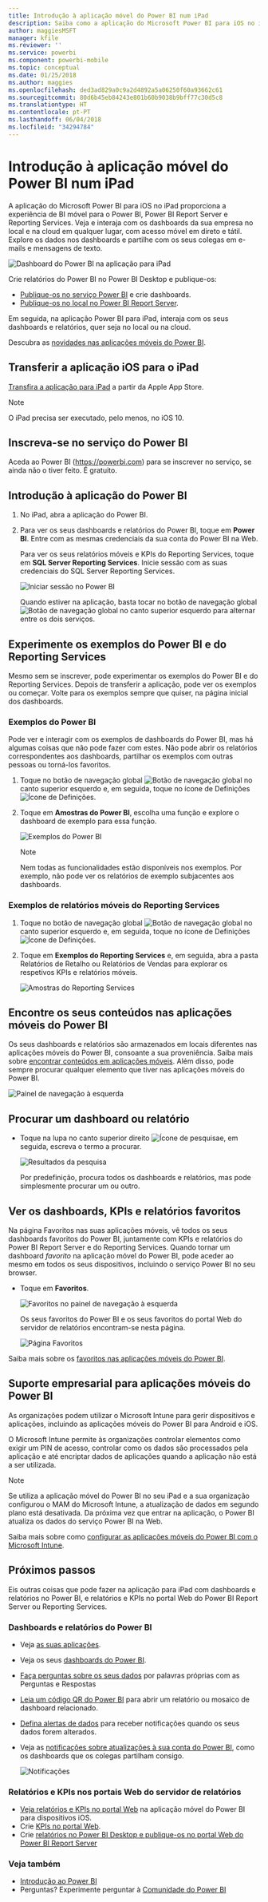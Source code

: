 ```yaml
---
title: Introdução à aplicação móvel do Power BI num iPad
description: Saiba como a aplicação do Microsoft Power BI para iOS no iPad coloca o Power BI no seu bolso, com acesso móvel a informações empresariais no local e na cloud.
author: maggiesMSFT
manager: kfile
ms.reviewer: ''
ms.service: powerbi
ms.component: powerbi-mobile
ms.topic: conceptual
ms.date: 01/25/2018
ms.author: maggies
ms.openlocfilehash: ded3ad829a0c9a2d4892a5a06250f60a93662c61
ms.sourcegitcommit: 80d6b45eb84243e801b60b9038b9bff77c30d5c8
ms.translationtype: HT
ms.contentlocale: pt-PT
ms.lasthandoff: 06/04/2018
ms.locfileid: "34294784"
---
```

# <a name="get-started-with-the-power-bi-mobile-app-on-an-ipad"></a>Introdução à aplicação móvel do Power BI num iPad
A aplicação do Microsoft Power BI para iOS no iPad proporciona a experiência de BI móvel para o Power BI, Power BI Report Server e Reporting Services. Veja e interaja com os dashboards da sua empresa no local e na cloud em qualquer lugar, com acesso móvel em direto e tátil. Explore os dados nos dashboards e partilhe com os seus colegas em e-mails e mensagens de texto. 

![Dashboard do Power BI na aplicação para iPad](media/mobile-ipad-app-get-started/power-bi-ipad-dashboard-sales-and-marketing.png)

Crie relatórios do Power BI no Power BI Desktop e publique-os:

* [Publique-os no serviço Power BI](service-get-started.md) e crie dashboards.
* [Publique-os no local no Power BI Report Server](report-server/quickstart-create-powerbi-report.md).

Em seguida, na aplicação Power BI para iPad, interaja com os seus dashboards e relatórios, quer seja no local ou na cloud.

Descubra as [novidades nas aplicações móveis do Power BI](mobile-whats-new-in-the-mobile-apps.md).

## <a name="download-the-ios-app-for-the-ipad"></a>Transferir a aplicação iOS para o iPad
[Transfira a aplicação para iPad](http://go.microsoft.com/fwlink/?LinkId=522062) a partir da Apple App Store.

> [!NOTE]
> O iPad precisa ser executado, pelo menos, no iOS 10. 
> 
> 

## <a name="sign-up-for-the-power-bi-service"></a>Inscreva-se no serviço do Power BI
Aceda ao Power BI (https://powerbi.com) para se inscrever no serviço, se ainda não o tiver feito. É gratuito.

## <a name="get-started-with-the-power-bi-app"></a>Introdução à aplicação do Power BI
1. No iPad, abra a aplicação do Power BI.
2. Para ver os seus dashboards e relatórios do Power BI, toque em **Power BI**. Entre com as mesmas credenciais da sua conta do Power BI na Web. 
   
   Para ver os seus relatórios móveis e KPIs do Reporting Services, toque em **SQL Server Reporting Services**. Inicie sessão com as suas credenciais do SQL Server Reporting Services.
   
   ![Iniciar sessão no Power BI](media/mobile-ipad-app-get-started/power-bi-connect-to-login.png)
   
   Quando estiver na aplicação, basta tocar no botão de navegação global ![Botão de navegação global](media/mobile-ipad-app-get-started/power-bi-iphone-global-nav-button.png) no canto superior esquerdo para alternar entre os dois serviços. 

## <a name="try-the-power-bi-and-reporting-services-samples"></a>Experimente os exemplos do Power BI e do Reporting Services
Mesmo sem se inscrever, pode experimentar os exemplos do Power BI e do Reporting Services. Depois de transferir a aplicação, pode ver os exemplos ou começar. Volte para os exemplos sempre que quiser, na página inicial dos dashboards.

### <a name="power-bi-samples"></a>Exemplos do Power BI
Pode ver e interagir com os exemplos de dashboards do Power BI, mas há algumas coisas que não pode fazer com estes. Não pode abrir os relatórios correspondentes aos dashboards, partilhar os exemplos com outras pessoas ou torná-los favoritos.

1. Toque no botão de navegação global ![Botão de navegação global](media/mobile-ipad-app-get-started/power-bi-iphone-global-nav-button.png) no canto superior esquerdo e, em seguida, toque no ícone de Definições ![Ícone de Definições](media/mobile-ipad-app-get-started/power-bi-ios-settings-gear.png).
2. Toque em **Amostras do Power BI**, escolha uma função e explore o dashboard de exemplo para essa função.  
   
   ![Exemplos do Power BI](media/mobile-ipad-app-get-started/pbi_ipad_samples2.png)
   
   > [!NOTE]
   > Nem todas as funcionalidades estão disponíveis nos exemplos. Por exemplo, não pode ver os relatórios de exemplo subjacentes aos dashboards. 
   > 
   > 

### <a name="reporting-services-mobile-report-samples"></a>Exemplos de relatórios móveis do Reporting Services
1. Toque no botão de navegação global ![Botão de navegação global](media/mobile-ipad-app-get-started/power-bi-iphone-global-nav-button.png) no canto superior esquerdo e, em seguida, toque no ícone de Definições ![Ícone de Definições](media/mobile-ipad-app-get-started/power-bi-ios-settings-gear.png).
2. Toque em **Exemplos do Reporting Services** e, em seguida, abra a pasta Relatórios de Retalho ou Relatórios de Vendas para explorar os respetivos KPIs e relatórios móveis.
   
   ![Amostras do Reporting Services](media/mobile-ipad-app-get-started/power-bi-reporting-services-samples.png)

## <a name="find-your-content-in-the-power-bi-mobile-apps"></a>Encontre os seus conteúdos nas aplicações móveis do Power BI
Os seus dashboards e relatórios são armazenados em locais diferentes nas aplicações móveis do Power BI, consoante a sua proveniência. Saiba mais sobre [encontrar conteúdos em aplicações móveis](mobile-apps-find-content-mobile-devices.md). Além disso, pode sempre procurar qualquer elemento que tiver nas aplicações móveis do Power BI. 

![Painel de navegação à esquerda](media/mobile-ipad-app-get-started/power-bi-iphone-left-nav.png)

## <a name="search-for-a-dashboard-or-report"></a>Procurar um dashboard ou relatório
* Toque na lupa no canto superior direito ![Ícone de pesquisa](media/mobile-ipad-app-get-started/power-bi-ipad-search-icon.png)e, em seguida, escreva o termo a procurar.
  
    ![Resultados da pesquisa](media/mobile-ipad-app-get-started/power-bi-ipad-search.png)
  
    Por predefinição, procura todos os dashboards e relatórios, mas pode simplesmente procurar um ou outro.

## <a name="view-your-favorite-dashboards-kpis-and-reports"></a>Ver os dashboards, KPIs e relatórios favoritos
Na página Favoritos nas suas aplicações móveis, vê todos os seus dashboards favoritos do Power BI, juntamente com KPIs e relatórios do Power BI Report Server e do Reporting Services. Quando tornar um dashboard *favorito* na aplicação móvel do Power BI, pode aceder ao mesmo em todos os seus dispositivos, incluindo o serviço Power BI no seu browser. 

* Toque em **Favoritos**.
  
   ![Favoritos no painel de navegação à esquerda](media/mobile-ipad-app-get-started/power-bi-iphone-favorites-nav.png)
  
   Os seus favoritos do Power BI e os seus favoritos do portal Web do servidor de relatórios encontram-se nesta página.
  
   ![Página Favoritos](media/mobile-ipad-app-get-started/power-bi-ipad-favorites.png)

Saiba mais sobre os [favoritos nas aplicações móveis do Power BI](mobile-apps-favorites.md).

## <a name="enterprise-support-for-the-power-bi-mobile-apps"></a>Suporte empresarial para aplicações móveis do Power BI
As organizações podem utilizar o Microsoft Intune para gerir dispositivos e aplicações, incluindo as aplicações móveis do Power BI para Android e iOS.

O Microsoft Intune permite às organizações controlar elementos como exigir um PIN de acesso, controlar como os dados são processados pela aplicação e até encriptar dados de aplicações quando a aplicação não está a ser utilizada.

> [!NOTE]
> Se utiliza a aplicação móvel do Power BI no seu iPad e a sua organização configurou o MAM do Microsoft Intune, a atualização de dados em segundo plano está desativada. Da próxima vez que entrar na aplicação, o Power BI atualiza os dados do serviço Power BI na Web.
> 
> 

Saiba mais sobre como [configurar as aplicações móveis do Power BI com o Microsoft Intune](service-admin-mobile-intune.md). 

## <a name="next-steps"></a>Próximos passos
Eis outras coisas que pode fazer na aplicação para iPad com dashboards e relatórios no Power BI, e relatórios e KPIs no portal Web do Power BI Report Server ou Reporting Services.

### <a name="power-bi-dashboards-and-reports"></a>Dashboards e relatórios do Power BI
* Veja [as suas aplicações](service-install-use-apps.md).
* Veja os seus [dashboards do Power BI](mobile-apps-view-dashboard.md).
* [Faça perguntas sobre os seus dados](mobile-apps-ios-qna.md) por palavras próprias com as Perguntas e Respostas
* [Leia um código QR do Power BI](mobile-apps-qr-code.md) para abrir um relatório ou mosaico de dashboard relacionado.
* [Defina alertas de dados](mobile-set-data-alerts-in-the-mobile-apps.md) para receber notificações quando os seus dados forem alterados.
* Veja as [notificações sobre atualizações à sua conta do Power BI](mobile-apps-notification-center.md), como os dashboards que os colegas partilham consigo.
  
  ![Notificações](media/mobile-ipad-app-get-started/power-bi-ipad-notifications.png)

### <a name="reports-and-kpis-on-the-report-server-web-portals"></a>Relatórios e KPIs nos portais Web do servidor de relatórios
* [Veja relatórios e KPIs no portal Web](mobile-app-ssrs-kpis-mobile-on-premises-reports.md) na aplicação móvel do Power BI para dispositivos iOS.
* Crie [KPIs no portal Web](https://docs.microsoft.com/sql/reporting-services/working-with-kpis-in-reporting-services).
* Crie [relatórios no Power BI Desktop e publique-os no portal Web do Power BI Report Server](report-server/quickstart-create-powerbi-report.md)

### <a name="see-also"></a>Veja também
* [Introdução ao Power BI](service-get-started.md)  
* Perguntas? Experimente perguntar à [Comunidade do Power BI](http://community.powerbi.com/)


